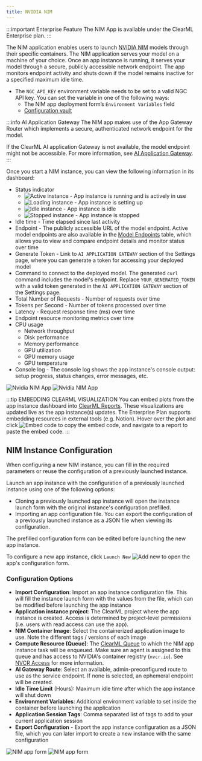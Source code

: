 ```yaml
---
title: NVIDIA NIM
---
```


:::important Enterprise Feature
The NIM App is available under the ClearML Enterprise plan.
:::

The NIM application enables users to launch [NVIDIA NIM](https://developer.nvidia.com/nim) models through their specific containers. The NIM application 
serves your model on a machine of your choice. Once an app instance is running, it serves your model through a secure, 
publicly accessible network endpoint. The app monitors endpoint activity and shuts down if the model remains inactive 
for a specified maximum idle time.

* The `NGC_API_KEY` environment variable needs to be set to a valid NGC API key. You can set the variable in one of the following ways:
  * The NIM app deployment form’s `Environment Variables` field
  * [Configuration vault](../settings/webapp_settings_profile.md#configuration-vault)

:::info AI Application Gateway
The NIM app makes use of the App Gateway Router which implements a secure, authenticated network endpoint for the model.

If the ClearML AI application Gateway is not available, the model endpoint might not be accessible.
For more information, see [AI Application Gateway](../../deploying_clearml/enterprise_deploy/appgw.md).
:::

Once you start a NIM instance, you can view the following information in its dashboard:
* Status indicator
  * <img src="/docs/latest/icons/ico-nvidia-active.svg" alt="Active instance" className="icon size-md space-sm" /> - App instance is running and is actively in use
  * <img src="/docs/latest/icons/ico-nvidia-loading.svg" alt="Loading instance" className="icon size-md space-sm" /> - App instance is setting up
  * <img src="/docs/latest/icons/ico-nvidia-idle.svg" alt="Idle instance" className="icon size-md space-sm" /> - App instance is idle
  * <img src="/docs/latest/icons/ico-nvidia-stopped.svg" alt="Stopped instance" className="icon size-md space-sm" /> - App instance is stopped
* Idle time - Time elapsed since last activity 
* Endpoint - The publicly accessible URL of the model endpoint. Active model endpoints are also available in the 
  [Model Endpoints](../webapp_model_endpoints.md) table, which allows you to view and compare endpoint details and 
  monitor status over time
* Generate Token - Link to `AI APPLICATION GATEWAY` section of the Settings page, where you can generate a token for accessing your deployed model
* Command to connect to the deployed model. The generated `curl` command includes the model's endpoint. Replace `YOUR_GENERATED_TOKEN` with a valid token generated in the `AI APPLICATION GATEWAY` section of the Settings page.
* Total Number of Requests - Number of requests over time
* Tokens per Second - Number of tokens processed over time
* Latency - Request response time (ms) over time
* Endpoint resource monitoring metrics over time
* CPU usage
  * Network throughput
  * Disk performance
  * Memory performance
  * GPU utilization
  * GPU memory usage
  * GPU temperature
* Console log - The console log shows the app instance's console output: setup progress, status changes, error messages,
etc.

![Nvidia NIM App](../../img/apps_nvidia_nim.png#light-mode-only)
![Nvidia NIM App](../../img/apps_nvidia_nim_dark.png#dark-mode-only)

:::tip EMBEDDING CLEARML VISUALIZATION
You can embed plots from the app instance dashboard into [ClearML Reports](../webapp_reports.md). These visualizations 
are updated live as the app instance(s) updates. The Enterprise Plan supports embedding resources in 
external tools (e.g. Notion). Hover over the plot and click <img src="/docs/latest/icons/ico-plotly-embed-code.svg" alt="Embed code" className="icon size-md space-sm" /> 
to copy the embed code, and navigate to a report to paste the embed code.
:::

## NIM Instance Configuration

When configuring a new NIM instance, you can fill in the required parameters or reuse the 
configuration of a previously launched instance. 

Launch an app instance with the configuration of a previously launched instance using one of the following options:
* Cloning a previously launched app instance will open the instance launch form with the original instance's 
configuration prefilled.
* Importing an app configuration file. You can export the configuration of a previously launched instance as a JSON file 
when viewing its configuration.

The prefilled configuration form can be edited before launching the new app instance.

To configure a new app instance, click `Launch New` <img src="/docs/latest/icons/ico-add.svg" alt="Add new" className="icon size-md space-sm" /> 
to open the app's configuration form.

### Configuration Options
* **Import Configuration**: Import an app instance configuration file. This will fill the instance launch form with the 
values from the file, which can be modified before launching the app instance
* **Application instance project**: The ClearML project where the app instance is created. Access is determined by 
  project-level permissions (i.e. users with read access can use the app).
* **NIM Container Image**: Select the containerized application image to use. Note the different tags / versions of each image
* **Compute Resource (Queue)**: The [ClearML Queue](../../fundamentals/agents_and_queues.md#what-is-a-queue)  to which the NIM app instance task will be enqueued. Make sure an agent 
  is assigned to this queue and has access to NVIDIA's container registry (`nvcr.io`). See [NVCR Access](../../clearml_agent/clearml_agent_nvcr.md) for more information.
* **AI Gateway Route**: Select an available, admin-preconfigured route to use as the service endpoint. If none is selected, an ephemeral endpoint will be created.
* **Idle Time Limit** (Hours): Maximum idle time after which the app instance will shut down
* **Environment Variables**: Additional environment variable to set inside the container before launching the application 
* **Application Session Tags**: Comma separated list of tags to add to your current application session 
* **Export Configuration** - Export the app instance configuration as a JSON file, which you can later import to create a 
new instance with the same configuration

<div class="max-w-65">

![NIM app form](../../img/apps_nvidia_nim_form.png#light-mode-only)
![NIM app form](../../img/apps_nvidia_nim_form_dark.png#dark-mode-only)
 
</div>